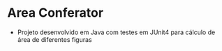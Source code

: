 # Area Conferator

- Projeto desenvolvido em Java com testes em JUnit4 para cálculo de área de diferentes figuras
